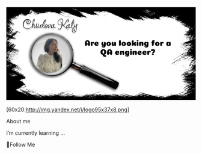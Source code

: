 ![Heder](https://raw.githubusercontent.com/testerchudova/testerchudova/main/assets/Group_1.jpg)

[60x20:http://img.yandex.net/i/logo95x37x8.png]



About me

I’m currently learning ...

💬Follow Me
